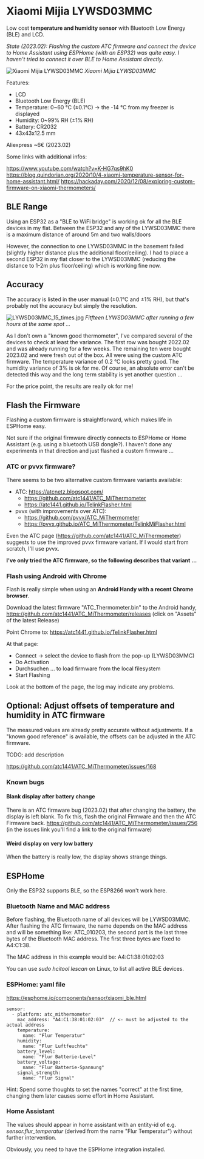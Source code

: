 # Xiaomi Mijia LYWSD03MMC

Low cost **temperature and humidity sensor** with Bluetooth Low Energy (BLE) and LCD.

*State (2023.02): Flashing the custom ATC firmware and connect the device to Home Assistant using ESPHome (with an ESP32) was quite easy. I haven't tried to connect it over BLE to Home Assistant directly.*

![Xiaomi Mijia LYWSD03MMC](images/LYWSD03MMC.jpg)
*Xiaomi Mijia LYWSD03MMC*

Features:
* LCD
* Bluetooth Low Energy (BLE)
* Temperature: 0~60 °C (±0.1°C) -> the -14 °C from my freezer is displayed
* Humidity: 0~99% RH (±1% RH)
* Battery: CR2032
* 43x43x12.5 mm

Aliexpress ~6€ (2023.02)

Some links with additional infos:

https://www.youtube.com/watch?v=K-HG7qs9hK0
https://blog.quindorian.org/2020/10/4-xiaomi-temperature-sensor-for-home-assistant.html/
https://hackaday.com/2020/12/08/exploring-custom-firmware-on-xiaomi-thermometers/

## BLE Range

Using an ESP32 as a "BLE to WiFi bridge" is working ok for all the BLE devices in my flat. Between the ESP32 and any of the LYWSD03MMC there is a maximum distance of around 5m and two walls/doors 

However, the connection to one LYWSD03MMC in the basement failed (slightly higher distance plus the additional floor/ceiling). I had to place a second ESP32 in my flat closer to the LYWSD03MMC (reducing the distance to 1-2m plus floor/ceiling) which is working fine now.

## Accuracy

The accuracy is listed in the user manual (±0.1°C and ±1% RH), but that's probably not the accuracy but simply the resolution.

![LYWSD03MMC_15_times.jpg](images/LYWSD03MMC_15_times.jpg)
*Fitfteen LYWSD03MMC after running a few hours at the same spot ...*

As I don't own a "known good thermometer", I've compared several of the devices to check at least the variance. The first row was bought 2022.02 and was already running for a few weeks. The remaining ten were bought 2023.02 and were fresh out of the box. All were using the custom ATC firmware. The temperature variance of 0.2 °C looks pretty good. The humidity variance of 3% is ok for me. Of course, an absolute error can't be detected this way and the long term stability is yet another question ... 

For the price point, the results are really ok for me!

## Flash the Firmware

Flashing a custom firmware is straightforward, which makes life in ESPHome easy.

Not sure if the original firmware directly connects to ESPHome or Home Assistant (e.g. using a bluetooth USB dongle?). I haven't done any experiments in that direction and just flashed a custom firmware ...

### ATC or pvvx firmware?

There seems to be two alternative custom firmware variants available:

* ATC: https://atcnetz.blogspot.com/
  * https://github.com/atc1441/ATC_MiThermometer
  * https://atc1441.github.io/TelinkFlasher.html
* pvvx  (with improvements over ATC):
  * https://github.com/pvvx/ATC_MiThermometer
  * https://pvvx.github.io/ATC_MiThermometer/TelinkMiFlasher.html

Even the ATC page (https://github.com/atc1441/ATC_MiThermometer) suggests to use the improved pvvx firmware variant. If I would start from scratch, I'll use pvvx.

**I've only tried the ATC firmware, so the following describes that variant ...**

### Flash using Android with Chrome

Flash is really simple when using an **Android Handy with a recent Chrome browser**.

Download the latest firmware "ATC_Thermometer.bin" to the Android handy, https://github.com/atc1441/ATC_MiThermometer/releases (click on "Assets" of the latest Release)

Point Chrome to: https://atc1441.github.io/TelinkFlasher.html

At that page:
* Connect -> select the device to flash from the pop-up (LYWSD03MMC)
* Do Activation
* Durchsuchen ... to load firmware from the local filesystem
* Start Flashing

Look at the bottom of the page, the log may indicate any problems.

## Optional: Adjust offsets of temperature and humidity in ATC firmware

The measured values are already pretty accurate without adjustments. If a "known good reference" is available, the offsets can be adjusted in the ATC firmware.

TODO: add description

https://github.com/atc1441/ATC_MiThermometer/issues/168

### Known bugs

#### Blank display after battery change

There is an ATC firmware bug (2023.02) that after changing the battery, the display is left blank. To fix this, flash the original Firmware and then the ATC Firmware back.
https://github.com/atc1441/ATC_MiThermometer/issues/256 (in the issues link you'll find a link to the original firmware)

#### Weird display on very low battery

When the battery is really low, the display shows strange things.

## ESPHome

Only the ESP32 supports BLE, so the ESP8266 won't work here.

### Bluetooth Name and MAC address

Before flashing, the Bluetooth name of all devices will be LYWSD03MMC.
After flashing the ATC firmware, the name depends on the MAC address and will be something like: ATC_010203, the second part is the last three bytes of the Bluetooth MAC address. The first three bytes are fixed to A4:C1:38.

The MAC address in this example would be: A4:C1:38:01:02:03

You can use *sudo hcitool lescan* on Linux, to list all active BLE devices.

### ESPHome: yaml file

https://esphome.io/components/sensor/xiaomi_ble.html

```
sensor:
  - platform: atc_mithermometer
    mac_address: "A4:C1:38:01:02:03"  // <- must be adjusted to the actual address
    temperature:
      name: "Flur Temperatur"
    humidity:
      name: "Flur Luftfeuchte"
    battery_level:
      name: "Flur Batterie-Level"
    battery_voltage:
      name: "Flur Batterie-Spannung"
    signal_strength:
      name: "Flur Signal"
```

Hint: Spend some thoughts to set the names "correct" at the first time, changing them later causes some effort in Home Assistant. 

### Home Assistant

The values should appear in home assistant with an entity-id of e.g. *sensor.flur_temperatur* (derived from the name "Flur Temperatur") without further intervention. 

Obviously, you need to have the ESPHome integration installed.
